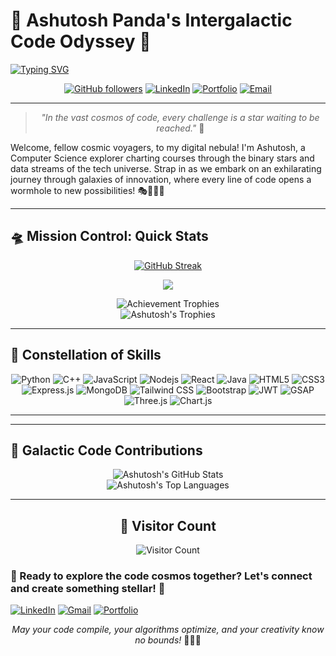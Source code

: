 # 🌠 Ashutosh Panda's Intergalactic Code Odyssey 🚀

[![Typing SVG](https://readme-typing-svg.herokuapp.com?font=Roboto+Mono&weight=600&size=30&pause=1000&color=00F71A&background=FF1B1B00&center=true&vCenter=true&width=600&height=70&lines=Full-Stack+Sorcerer+%F0%9F%A7%99%E2%80%8D%E2%99%82%EF%B8%8F;AI+Alchemist+%F0%9F%A7%AA;LeetCode+Warrior+%F0%9F%9B%A1%EF%B8%8F;Cosmic+Code+Explorer+%F0%9F%8C%8C)](https://git.io/typing-svg)

</div>

<div align="center">
  
[![GitHub followers](https://img.shields.io/github/followers/Ashutosh-Panda2004?style=for-the-badge&logo=github)](https://github.com/Ashutosh-Panda2004)
[![LinkedIn](https://img.shields.io/badge/LinkedIn-Connect-blue?style=for-the-badge&logo=linkedin)](https://www.linkedin.com/in/ashutosh-panda-748531255/)
[![Portfolio](https://img.shields.io/badge/Portfolio-Visit-brightgreen?style=for-the-badge&logo=google-chrome)](https://ashutosh-panda2004.github.io/Portfolio-Ashutosh/)
[![Email](https://img.shields.io/badge/Email-Contact-red?style=for-the-badge&logo=gmail)](mailto:ashutoshpanda.india@gmail.com)

</div>

---

<div align="center">
  
> *"In the vast cosmos of code, every challenge is a star waiting to be reached."* 🌌

</div>

Welcome, fellow cosmic voyagers, to my digital nebula! I'm Ashutosh, a Computer Science explorer charting courses through the binary stars and data streams of the tech universe. Strap in as we embark on an exhilarating journey through galaxies of innovation, where every line of code opens a wormhole to new possibilities! 🎭🔭🧑‍🚀

---

## 🛸 Mission Control: Quick Stats

<div align="center">

[![GitHub Streak](http://github-readme-streak-stats.herokuapp.com?user=Ashutosh-Panda2004&theme=githubdark&hide_border=true&background=0D1117&ring=FFC700&fire=FFC700&currStreakLabel=FFC700)](https://git.io/streak-stats)

<p align="center" ><img src="https://github-readme-streak-stats.herokuapp.com/?user=Ashutosh-Panda2004&theme=chartreuse-dark"></p>


<img src="https://github-profile-trophy.vercel.app/?username=Ashutosh-Panda2004&theme=darkhub&no-frame=true&row=1&column=6&margin-w=15&margin-h=15" alt="Achievement Trophies" />

</div>


<div align="center">
  <img src="https://github-profile-trophy.vercel.app/?username=Ashutosh-Panda2004&theme=juicyfresh&no-frame=true&row=1&&margin-w=20&no-bg=true" alt="Ashutosh's Trophies" />
</div>

---

## 🌠 Constellation of Skills

<div align="center">

![Python](https://img.shields.io/badge/-Python-black?style=for-the-badge&logo=Python&logoColor=ffdd54)
![C++](https://img.shields.io/badge/-C++-00599C?style=for-the-badge&logo=c%2B%2B&logoColor=white)
![JavaScript](https://img.shields.io/badge/-JavaScript-F7DF1E?style=for-the-badge&logo=javascript&logoColor=black)
![Nodejs](https://img.shields.io/badge/-Nodejs-339933?style=for-the-badge&logo=Node.js&logoColor=white)
![React](https://img.shields.io/badge/-React-61DAFB?style=for-the-badge&logo=react&logoColor=black)
![Java](https://img.shields.io/badge/-Java-ED8B00?style=for-the-badge&logo=openjdk&logoColor=white)
![HTML5](https://img.shields.io/badge/-HTML5-E34F26?style=for-the-badge&logo=html5&logoColor=white)
![CSS3](https://img.shields.io/badge/-CSS3-1572B6?style=for-the-badge&logo=css3&logoColor=white)
![Express.js](https://img.shields.io/badge/-Express.js-000000?style=for-the-badge&logo=express&logoColor=white)
![MongoDB](https://img.shields.io/badge/-MongoDB-47A248?style=for-the-badge&logo=mongodb&logoColor=white)
![Tailwind CSS](https://img.shields.io/badge/-Tailwind_CSS-38B2AC?style=for-the-badge&logo=tailwind-css&logoColor=white)
![Bootstrap](https://img.shields.io/badge/-Bootstrap-7952B3?style=for-the-badge&logo=bootstrap&logoColor=white)
![JWT](https://img.shields.io/badge/-JWT-000000?style=for-the-badge&logo=JSON%20web%20tokens)
![GSAP](https://img.shields.io/badge/-GSAP-88CE02?style=for-the-badge&logo=GreenSock&logoColor=white)
![Three.js](https://img.shields.io/badge/-Three.js-000000?style=for-the-badge&logo=three.js&logoColor=white)
![Chart.js](https://img.shields.io/badge/-Chart.js-FF6384?style=for-the-badge&logo=chart.js&logoColor=white)

</div>

---

---

## 🌌 Galactic Code Contributions

<div align="center">
  <img src="https://github-readme-stats.vercel.app/api?username=Ashutosh-Panda2004&show_icons=true&theme=radical&hide_border=true&bg_color=0D1117" alt="Ashutosh's GitHub Stats" />
</div>

<div align="center">
  <img src="https://github-readme-stats.vercel.app/api/top-langs/?username=Ashutosh-Panda2004&theme=radical&layout=compact&hide_border=true&bg_color=0D1117" alt="Ashutosh's Top Languages" />
</div>

---

<div align="center">

## 🌠 Visitor Count
  
![Visitor Count](https://profile-counter.glitch.me/Ashutosh-Panda2004/count.svg)

</div>

### 🚀 Ready to explore the code cosmos together? Let's connect and create something stellar! 🌌

[![LinkedIn](https://img.shields.io/badge/LinkedIn-0077B5?style=for-the-badge&logo=linkedin&logoColor=white)](https://www.linkedin.com/in/ashutosh-panda-748531255/)
[![Gmail](https://img.shields.io/badge/Gmail-D14836?style=for-the-badge&logo=gmail&logoColor=white)](mailto:ashutoshpanda.india@gmail.com)
[![Portfolio](https://img.shields.io/badge/Portfolio-1DA1F2?style=for-the-badge&logo=github&logoColor=white)](https://ashutosh-panda2004.github.io/Portfolio-Ashutosh/)

</div>

<div align="center">

*May your code compile, your algorithms optimize, and your creativity know no bounds!* 🚀🌌✨

</div>
